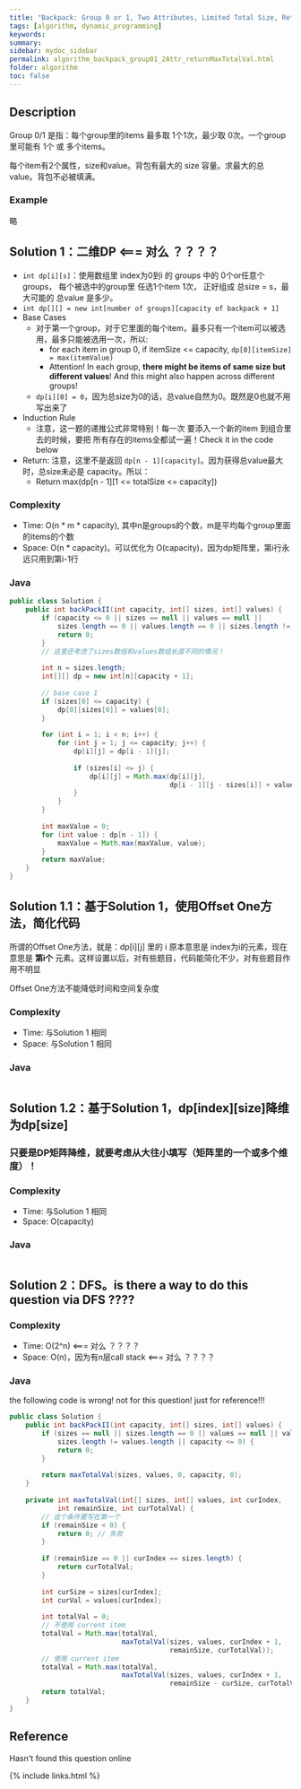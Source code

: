 ```yaml
---
title: "Backpack: Group 0 or 1, Two Attributes, Limited Total Size, Return Max Total Value"
tags: [algorithm, dynamic_programming]
keywords:
summary:
sidebar: mydoc_sidebar
permalink: algorithm_backpack_group01_2Attr_returnMaxTotalVal.html
folder: algorithm
toc: false
---
```


## Description
Group 0/1 是指：每个group里的items 最多取 1个1次，最少取 0次。一个group里可能有 1个 或 多个items。

每个item有2个属性，size和value。背包有最大的 size 容量。求最大的总 value。背包不必被填满。

### Example
略

## Solution 1：二维DP <=== 对么 ？？？？
* `int dp[i][s]`：使用数组里 index为0到i 的 groups 中的 0个or任意个 groups，
每个被选中的group里 任选1个item 1次，
正好组成 总size = s，最大可能的 总value 是多少。
* `int dp[][] = new int[number of groups][capacity of backpack + 1]`
* Base Cases
  * 对于第一个group，对于它里面的每个item，最多只有一个item可以被选用，最多只能被选用一次，所以:
    * for each item in group 0, if itemSize <= capacity, `dp[0][itemSize] = max(itemValue)`
    * Attention! In each group, **there might be items of same size but different values**! And this might also happen across different groups!
  * `dp[i][0] = 0`，因为总size为0的话，总value自然为0。既然是0也就不用写出来了
* Induction Rule
  * 注意，这一题的递推公式非常特别！每一次 要添入一个新的item 到组合里去的时候，要把 所有存在的items全都试一遍！Check it in the code below
* Return: 注意，这里不是返回 `dp[n - 1][capacity]`。因为获得总value最大时，总size未必是 capacity。所以：
  * Return max(dp[n - 1][1 <= totalSize <= capacity])

### Complexity
* Time: O(n * m * capacity), 其中n是groups的个数，m是平均每个group里面的items的个数
* Space: O(n * capacity)。可以优化为 O(capacity)，因为dp矩阵里，第i行永远只用到第i-1行

### Java
```java
public class Solution {
    public int backPackII(int capacity, int[] sizes, int[] values) {
        if (capacity <= 0 || sizes == null || values == null ||
            sizes.length == 0 || values.length == 0 || sizes.length != values.length) {
            return 0;        
        }
        // 这里还考虑了sizes数组和values数组长度不同的情况！
        
        int n = sizes.length;
        int[][] dp = new int[n][capacity + 1];
        
        // base case 1
        if (sizes[0] <= capacity) {
            dp[0][sizes[0]] = values[0];
        }
        
        for (int i = 1; i < n; i++) {
            for (int j = 1; j <= capacity; j++) {
                dp[i][j] = dp[i - 1][j];
                
                if (sizes[i] <= j) {
                    dp[i][j] = Math.max(dp[i][j], 
                                        dp[i - 1][j - sizes[i]] + values[i]);
                }
            }
        }
        
        int maxValue = 0;
        for (int value : dp[n - 1]) {
            maxValue = Math.max(maxValue, value);
        }
        return maxValue;
    }
}
```

## Solution 1.1：基于Solution 1，使用Offset One方法，简化代码
所谓的Offset One方法，就是：dp[i][j] 里的 i 原本意思是 index为i的元素，现在意思是 **第i个** 元素。这样设置以后，对有些题目，代码能简化不少，对有些题目作用不明显

Offset One方法不能降低时间和空间复杂度

### Complexity
* Time: 与Solution 1 相同
* Space: 与Solution 1 相同

### Java
```java

```

## Solution 1.2：基于Solution 1，dp[index][size]降维为dp[size]

### 只要是DP矩阵降维，就要考虑从大往小填写（矩阵里的一个或多个维度）！

### Complexity
* Time: 与Solution 1 相同
* Space: O(capacity)

### Java
```java

```

## Solution 2：DFS。is there a way to do this question via DFS ????

### Complexity
* Time: O(2^n) <=== 对么 ？？？？
* Space: O(n)，因为有n层call stack <=== 对么 ？？？？

### Java
the following code is wrong! not for this question! just for reference!!!

```java
public class Solution {
    public int backPackII(int capacity, int[] sizes, int[] values) {
        if (sizes == null || sizes.length == 0 || values == null || values.length == 0 ||
            sizes.length != values.length || capacity <= 0) {
            return 0;
        }
        
        return maxTotalVal(sizes, values, 0, capacity, 0);
    }
    
    private int maxTotalVal(int[] sizes, int[] values, int curIndex, 
            int remainSize, int curTotalVal) {
        // 这个条件要写在第一个
        if (remainSize < 0) { 
            return 0; // 失败
        }
        
        if (remainSize == 0 || curIndex == sizes.length) { 
            return curTotalVal;
        }
        
        int curSize = sizes[curIndex];
        int curVal = values[curIndex];
        
        int totalVal = 0;
        // 不使用 current item
        totalVal = Math.max(totalVal,
                            maxTotalVal(sizes, values, curIndex + 1, 
                                        remainSize, curTotalVal));
        // 使用 current item
        totalVal = Math.max(totalVal,
                            maxTotalVal(sizes, values, curIndex + 1, 
                                        remainSize - curSize, curTotalVal + curVal)); 
        return totalVal;
    } 
}
```

## Reference
Hasn't found this question online

{% include links.html %}
